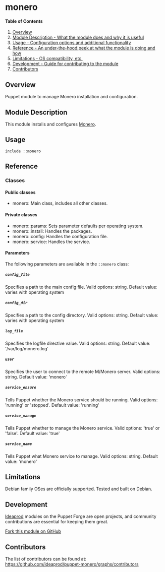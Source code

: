 # monero

#### Table of Contents

1. [Overview](#overview)
2. [Module Description - What the module does and why it is useful](#module-description)
3. [Usage - Configuration options and additional functionality](#usage)
4. [Reference - An under-the-hood peek at what the module is doing and how](#reference)
5. [Limitations - OS compatibility, etc.](#limitations)
6. [Development - Guide for contributing to the module](#development)
7. [Contributors](#contributors)

## Overview

Puppet module to manage Monero installation and configuration.

## Module Description

This module installs and configures [Monero](https://getmonero.org/).

## Usage

```puppet
include ::monero
```

## Reference

### Classes

#### Public classes

* monero: Main class, includes all other classes.

#### Private classes

* monero::params: Sets parameter defaults per operating system.
* monero::install: Handles the packages.
* monero::config: Handles the configuration file.
* monero::service: Handles the service.

#### Parameters

The following parameters are available in the `::monero` class:

##### `config_file`

Specifies a path to the main config file. Valid options: string. Default value: varies with operating system

##### `config_dir`

Specifies a path to the config directory. Valid options: string. Default value: varies with operating system

##### `log_file`

Specifies the logfile directive value. Valid options: string. Default value: '/var/log/monero.log'

##### `user`

Specifies the user to connect to the remote M/Monero server. Valid options: string. Default value: 'monero'

##### `service_ensure`

Tells Puppet whether the Monero service should be running. Valid options: 'running' or 'stopped'. Default value: 'running'

##### `service_manage`

Tells Puppet whether to manage the Monero service. Valid options: 'true' or 'false'. Default value: 'true'

##### `service_name`

Tells Puppet what Monero service to manage. Valid options: string. Default value: 'monero'

## Limitations

Debian family OSes are officially supported. Tested and built on Debian.

## Development

[Ideaprod](http://www.ideaprod.com) modules on the Puppet Forge are open projects, and community contributions are essential for keeping them great.

[Fork this module on GitHub](https://github.com/ideaprod/puppet-monero/fork)

## Contributors

The list of contributors can be found at: https://github.com/ideaprod/puppet-monero/graphs/contributors
